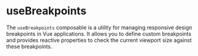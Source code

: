 <script setup>
  import DocsPageFeatures from '@/components/docs/DocsPageFeatures.vue'
</script>

# useBreakpoints

The `useBreakpoints` composable is a utility for managing responsive design breakpoints in Vue applications. It allows you to define custom breakpoints and provides reactive properties to check the current viewport size against these breakpoints.

<DocsPageFeatures />
